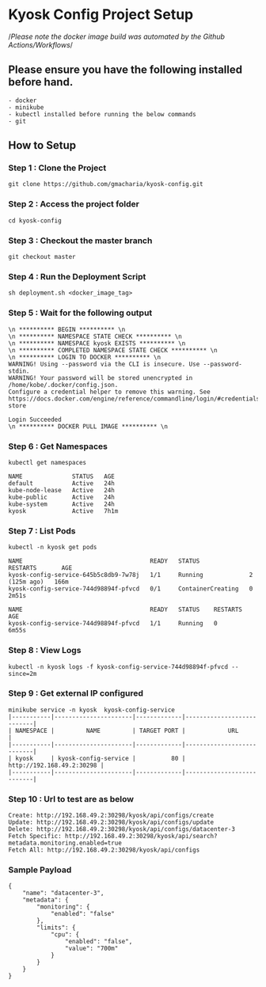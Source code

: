 # Kyosk Config Project Setup

/*Please note the docker image build was automated by the Github Actions/Workflows*/
## Please ensure you have the following installed before hand.
    - docker
    - minikube
    - kubectl installed before running the below commands
    - git
## How to Setup
### Step 1 : Clone the Project
```
git clone https://github.com/gmacharia/kyosk-config.git
```
### Step 2 : Access the project folder
```
cd kyosk-config
```
### Step 3 : Checkout the master branch
```
git checkout master
```
### Step 4 : Run the Deployment Script
```
sh deployment.sh <docker_image_tag>
```
### Step 5 :  Wait for the following output
```
\n ********** BEGIN ********** \n
\n ********** NAMESPACE STATE CHECK ********** \n
\n ********** NAMESPACE kyosk EXISTS ********** \n
\n ********** COMPLETED NAMESPACE STATE CHECK ********** \n
\n ********** LOGIN TO DOCKER ********** \n
WARNING! Using --password via the CLI is insecure. Use --password-stdin.
WARNING! Your password will be stored unencrypted in /home/kobe/.docker/config.json.
Configure a credential helper to remove this warning. See
https://docs.docker.com/engine/reference/commandline/login/#credentials-store

Login Succeeded
\n ********** DOCKER PULL IMAGE ********** \n

```

### Step 6 : Get Namespaces  
```
kubectl get namespaces

NAME              STATUS   AGE
default           Active   24h
kube-node-lease   Active   24h
kube-public       Active   24h
kube-system       Active   24h
kyosk             Active   7h1m
```
### Step 7 : List Pods 
```
kubectl -n kyosk get pods

NAME                                    READY   STATUS              RESTARTS       AGE
kyosk-config-service-645b5c8db9-7w78j   1/1     Running             2 (125m ago)   166m
kyosk-config-service-744d98894f-pfvcd   0/1     ContainerCreating   0              2m51s

NAME                                    READY   STATUS    RESTARTS   AGE
kyosk-config-service-744d98894f-pfvcd   1/1     Running   0          6m55s
```
### Step 8 : View Logs
```
kubectl -n kyosk logs -f kyosk-config-service-744d98894f-pfvcd --since=2m
```
### Step 9 : Get external IP configured
```
minikube service -n kyosk  kyosk-config-service
|-----------|----------------------|-------------|---------------------------|
| NAMESPACE |         NAME         | TARGET PORT |            URL            |
|-----------|----------------------|-------------|---------------------------|
| kyosk     | kyosk-config-service |          80 | http://192.168.49.2:30298 |
|-----------|----------------------|-------------|---------------------------|
```
### Step 10 : Url to test are as below
```
Create: http://192.168.49.2:30298/kyosk/api/configs/create
Update: http://192.168.49.2:30298/kyosk/api/configs/update
Delete: http://192.168.49.2:30298/kyosk/api/configs/datacenter-3
Fetch Specific: http://192.168.49.2:30298/kyosk/api/search?metadata.monitoring.enabled=true
Fetch All: http://192.168.49.2:30298/kyosk/api/configs
```
### Sample Payload
```
{
    "name": "datacenter-3",
    "metadata": {
        "monitoring": {
            "enabled": "false"
        },
        "limits": {
            "cpu": {
                "enabled": "false",
                "value": "700m"
            }
        }
    }
}
```





